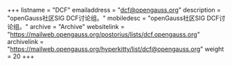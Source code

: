 +++
listname = "DCF"
emailaddress = "dcf@opengauss.org"
description = "openGauss社区SIG DCF讨论组。"
mobiledesc = "openGauss社区SIG DCF讨论组。"
archive = "Archive"
websitelink = "https://mailweb.opengauss.org/postorius/lists/dcf.opengauss.org"
archivelink = "https://mailweb.opengauss.org/hyperkitty/list/dcf@opengauss.org"
weight =  20
+++